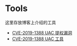 # Tools
这里存放博客上介绍的工具


* [CVE-2019-1388 UAC 提权漏洞](http://blog.is0late.cn/2019/12/09/CVE-2019-1388-UAC-%E6%8F%90%E6%9D%83%E6%BC%8F%E6%B4%9E/)
* [CVE-2019-1388 UAC 工具](CVE/2019/1338/HHUPD.exe)